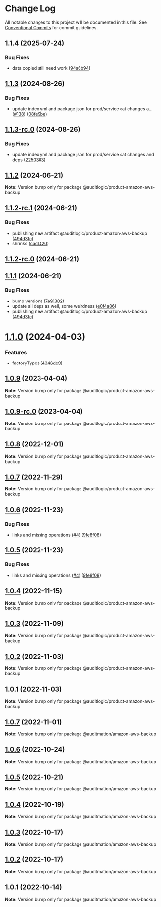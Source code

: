 # Change Log

All notable changes to this project will be documented in this file.
See [Conventional Commits](https://conventionalcommits.org) for commit guidelines.

## 1.1.4 (2025-07-24)


### Bug Fixes

* data copied still need work ([94a6b94](https://github.com/zerobias-org/product/commit/94a6b942fb0516367548599d739529536132755a))





## [1.1.3](https://github.com/auditlogic/product/compare/@auditlogic/product-amazon-aws-backup@1.1.2...@auditlogic/product-amazon-aws-backup@1.1.3) (2024-08-26)


### Bug Fixes

* update index yml and package json for prod/service cat changes a… ([#138](https://github.com/auditlogic/product/issues/138)) ([08fe9be](https://github.com/auditlogic/product/commit/08fe9beb1c8457462a19bc69caa02e6212d97e1a))





## [1.1.3-rc.0](https://github.com/auditlogic/product/compare/@auditlogic/product-amazon-aws-backup@1.1.2...@auditlogic/product-amazon-aws-backup@1.1.3-rc.0) (2024-08-26)


### Bug Fixes

* update index yml and package json for prod/service cat changes and deps ([2250303](https://github.com/auditlogic/product/commit/225030363a363608240135b7ebed386b28f01e4b))





## [1.1.2](https://github.com/auditlogic/product/compare/@auditlogic/product-amazon-aws-backup@1.1.2-rc.1...@auditlogic/product-amazon-aws-backup@1.1.2) (2024-06-21)

**Note:** Version bump only for package @auditlogic/product-amazon-aws-backup





## [1.1.2-rc.1](https://github.com/auditlogic/product/compare/@auditlogic/product-amazon-aws-backup@1.1.2-rc.0...@auditlogic/product-amazon-aws-backup@1.1.2-rc.1) (2024-06-21)


### Bug Fixes

* publishing new artifact @auditlogic/product-amazon-aws-backup ([494d3fc](https://github.com/auditlogic/product/commit/494d3fc351d509ec5d962934ef84b1e414545c62))
* shrinks ([cac1420](https://github.com/auditlogic/product/commit/cac14200fefcd8183ab69fe89a47bd3f70f563e9))





## [1.1.2-rc.0](https://github.com/auditlogic/product/compare/@auditlogic/product-amazon-aws-backup@1.1.0...@auditlogic/product-amazon-aws-backup@1.1.2-rc.0) (2024-06-21)
## [1.1.1](https://github.com/auditlogic/product/compare/@auditlogic/product-amazon-aws-backup@1.1.0...@auditlogic/product-amazon-aws-backup@1.1.1) (2024-06-21)


### Bug Fixes

* bump versions ([7e91302](https://github.com/auditlogic/product/commit/7e913023b8b312150ed7762c32fbbe616be71de5))
* update all deps as well, some weirdness ([e0f4a86](https://github.com/auditlogic/product/commit/e0f4a864714e2d3de6bbf3da014d5312fe53be2f))
* publishing new artifact @auditlogic/product-amazon-aws-backup ([494d3fc](https://github.com/auditlogic/product/commit/494d3fc351d509ec5d962934ef84b1e414545c62))





# [1.1.0](https://github.com/auditlogic/product/compare/@auditlogic/product-amazon-aws-backup@1.0.9...@auditlogic/product-amazon-aws-backup@1.1.0) (2024-04-03)


### Features

* factoryTypes ([4346de9](https://github.com/auditlogic/product/commit/4346de92693aee892fccf725338ffc7b80ab182b))





## [1.0.9](https://github.com/auditlogic/product/compare/@auditlogic/product-amazon-aws-backup@1.0.8...@auditlogic/product-amazon-aws-backup@1.0.9) (2023-04-04)

**Note:** Version bump only for package @auditlogic/product-amazon-aws-backup





## [1.0.9-rc.0](https://github.com/auditlogic/product/compare/@auditlogic/product-amazon-aws-backup@1.0.8...@auditlogic/product-amazon-aws-backup@1.0.9-rc.0) (2023-04-04)

**Note:** Version bump only for package @auditlogic/product-amazon-aws-backup





## [1.0.8](https://github.com/auditlogic/product/compare/@auditlogic/product-amazon-aws-backup@1.0.7...@auditlogic/product-amazon-aws-backup@1.0.8) (2022-12-01)

**Note:** Version bump only for package @auditlogic/product-amazon-aws-backup





## [1.0.7](https://github.com/auditlogic/product/compare/@auditlogic/product-amazon-aws-backup@1.0.6...@auditlogic/product-amazon-aws-backup@1.0.7) (2022-11-29)

**Note:** Version bump only for package @auditlogic/product-amazon-aws-backup





## [1.0.6](https://github.com/auditlogic/product/compare/@auditlogic/product-amazon-aws-backup@1.0.4...@auditlogic/product-amazon-aws-backup@1.0.6) (2022-11-23)


### Bug Fixes

* links and missing operations ([#4](https://github.com/auditlogic/product/issues/4)) ([9fe8f08](https://github.com/auditlogic/product/commit/9fe8f08fe7c57fdb79f991ac35bd6ac2e7dcad38))





## [1.0.5](https://github.com/auditlogic/product/compare/@auditlogic/product-amazon-aws-backup@1.0.4...@auditlogic/product-amazon-aws-backup@1.0.5) (2022-11-23)


### Bug Fixes

* links and missing operations ([#4](https://github.com/auditlogic/product/issues/4)) ([9fe8f08](https://github.com/auditlogic/product/commit/9fe8f08fe7c57fdb79f991ac35bd6ac2e7dcad38))





## [1.0.4](https://github.com/auditlogic/product/compare/@auditlogic/product-amazon-aws-backup@1.0.3...@auditlogic/product-amazon-aws-backup@1.0.4) (2022-11-15)

**Note:** Version bump only for package @auditlogic/product-amazon-aws-backup





## [1.0.3](https://github.com/auditlogic/product/compare/@auditlogic/product-amazon-aws-backup@1.0.2...@auditlogic/product-amazon-aws-backup@1.0.3) (2022-11-09)

**Note:** Version bump only for package @auditlogic/product-amazon-aws-backup





## [1.0.2](https://github.com/auditlogic/product/compare/@auditlogic/product-amazon-aws-backup@1.0.1...@auditlogic/product-amazon-aws-backup@1.0.2) (2022-11-03)

**Note:** Version bump only for package @auditlogic/product-amazon-aws-backup





## 1.0.1 (2022-11-03)

**Note:** Version bump only for package @auditlogic/product-amazon-aws-backup





## [1.0.7](https://github.com/auditmation/store-content/compare/@auditmation/amazon-aws-backup@1.0.6...@auditmation/amazon-aws-backup@1.0.7) (2022-11-01)

**Note:** Version bump only for package @auditmation/amazon-aws-backup





## [1.0.6](https://github.com/auditmation/store-content/compare/@auditmation/amazon-aws-backup@1.0.5...@auditmation/amazon-aws-backup@1.0.6) (2022-10-24)

**Note:** Version bump only for package @auditmation/amazon-aws-backup





## [1.0.5](https://github.com/auditmation/store-content/compare/@auditmation/amazon-aws-backup@1.0.4...@auditmation/amazon-aws-backup@1.0.5) (2022-10-21)

**Note:** Version bump only for package @auditmation/amazon-aws-backup





## [1.0.4](https://github.com/auditmation/store-content/compare/@auditmation/amazon-aws-backup@1.0.3...@auditmation/amazon-aws-backup@1.0.4) (2022-10-19)

**Note:** Version bump only for package @auditmation/amazon-aws-backup





## [1.0.3](https://github.com/auditmation/store-content/compare/@auditmation/amazon-aws-backup@1.0.2...@auditmation/amazon-aws-backup@1.0.3) (2022-10-17)

**Note:** Version bump only for package @auditmation/amazon-aws-backup





## [1.0.2](https://github.com/auditmation/store-content/compare/@auditmation/amazon-aws-backup@1.0.1...@auditmation/amazon-aws-backup@1.0.2) (2022-10-17)

**Note:** Version bump only for package @auditmation/amazon-aws-backup





## 1.0.1 (2022-10-14)

**Note:** Version bump only for package @auditmation/amazon-aws-backup
